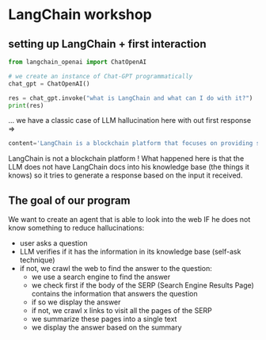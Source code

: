 # LangChain workshop

## setting up LangChain + first interaction

```python
from langchain_openai import ChatOpenAI

# we create an instance of Chat-GPT programmatically
chat_gpt = ChatOpenAI()

res = chat_gpt.invoke("what is LangChain and what can I do with it?")
print(res)
```

... we have a classic case of LLM hallucination here with out first response =>

```python
content='LangChain is a blockchain platform that focuses on providing solutions for language learning and education. It aims to offer a decentralized marketplace for language services, such as online tutoring, translation services, and language content creation.\n\nWith LangChain, users can access a wide range of language learning resources, connect with language tutors and experts, and engage in language exchange programs. Users can also earn rewards and incentives for participating in the platform, such as tokens that can be used to pay for services or exchanged for other cryptocurrencies.\n\nOverall, LangChain offers a decentralized and secure platform for language enthusiasts to improve their language skills, connect with other learners and instructors, and potentially earn rewards for their participation.'
```

LangChain is not a blockchain platform ! What happened here is that the LLM does not have LangChain docs into his knowledge base (the things it knows) so it tries to generate a response based on the input it received.

## The goal of our program

We want to create an agent that is able to look into the web IF he does not know something to reduce hallucinations:

- user asks a question
- LLM verifies if it has the information in its knowledge base (self-ask technique)
- if not, we crawl the web to find the answer to the question:
    - we use a search engine to find the answer
    - we check first if the body of the SERP (Search Engine Results Page) contains the information that answers the question
    - if so we display the answer
    - if not, we crawl x links to visit all the pages of the SERP
    - we summarize these pages into a single text
    - we display the answer based on the summary